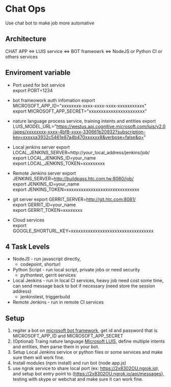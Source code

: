 # Chat Ops

Use chat bot to make job more automative

## Architecture

CHAT APP <=> LUIS service <=> BOT frameowrk <=> NodeJS or Python CI or others services

## Enviroment variable

* Port used for bot service  
export PORT=1234

* bot frameowork auth infomation
export MICROSOFT_APP_ID="xxxxxxxx-xxxx-xxxx-xxxx-xxxxxxxxxxx"  
export MICROSOFT_APP_SECRET="xxxxxxxxxxxxxxxxxxxxxxx"

* nature language process service, training intents and entities
export LUIS_MODEL_URL="https://westus.api.cognitive.microsoft.com/luis/v2.0/apps/xxxxxxxx-xxxx-4bf8-xxxx-330661b20932?subscription-key=xxxxxa3932c5461e87a4b470xxxxxx8&verbose=false&q="  

* Local jenkins server
export LOCAL_JENKINS_SERVER=http://your_local_address/jenkins/job/  
export LOCAL_JENKINS_ID=your_name  
export LOCAL_JENKINS_TOKEN=xxxxxxxxx  

* Remote Jenkins server
export JENKINS_SERVER=http://buildpass.htc.com.tw:8080/job/  
export JENKINS_ID=your_name  
export JENKINS_TOKEN=xxxxxxxxxxxxxxxxxxxxxxxxxxxxxx

* git server
export GERRIT_SERVER=http://git.htc.com:8081/  
export GERRIT_ID=your_name  
export GERRIT_TOKEN=xxxxxxxx

* Cloud services  
export GOOGLE_SHORTURL_KEY=xxxxxxxxxxxxxxxxxxxxxxxxxxxxxxxxxx

## 4 Task Levels
* NodeJS - run javascript directly, 
    - codepoint, shorturl
* Python Script - run local script, private jobs or need security
    - pythontest, gerrit services
* Local Jenkins - run in local CI services, heavy job need cost some time, can send message back to bot if necessary (need store the session address)
    - jenkinstest, triggerbuild
* Remote Jenkins - run in remote CI services

## Setup
1. regiter a bot on [microsoft bot framework](https://dev.botframework.com/), get id and password
that is MICROSOFT_APP_ID and MICROSOFT_APP_SECRET  
2. (Optional) Traing nature language [Microsoft LUIS](https://www.luis.ai/home/index), define multiple intents and entities, then parse them in your bot.  
3. Setup Local Jenkins service or python files or some services and make sure them will work fine.  
4. Install modules (npm install) and run bot (node app.js) 
5. use ngrok service to share local port (ex: https://2x8302OU.ngrok.io), and setup bot entry point to (https://2x8302OU.ngrok.io/api/messages), testing with skype or webchat and make sure it can work fine.
